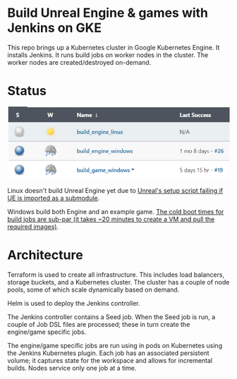 # Build Unreal Engine & games with Jenkins on GKE

This repo brings up a Kubernetes cluster in Google Kubernetes Engine. It installs Jenkins. It runs build jobs on worker nodes in the cluster. The worker nodes are created/destroyed on-demand.

# Status

![Build Status](BuildStatus.png)

Linux doesn't build Unreal Engine yet due to [Unreal's setup script failing if UE is imported as a submodule](https://github.com/falldamagestudio/UE-Jenkins-BuildSystem/issues/25).

Windows build both Engine and an example game. [The cold boot times for build jobs are sub-par (it takes ~20 minutes to create a VM and pull the required images)](https://github.com/falldamagestudio/UE-Jenkins-BuildSystem/issues/20).

# Architecture

Terraform is used to create all infrastructure. This includes load balancers, storage buckets, and a Kubernetes cluster. The cluster has a couple of node pools, some of which scale dynamically based on demand.

Helm is used to deploy the Jenkins controller.

The Jenkins controller contains a Seed job. When the Seed job is run, a couple of Job DSL files are processed; these in turn create the engine/game specific jobs.

The engine/game specific jobs are run using in pods on Kubernetes using the Jenkins Kubernetes plugin. Each job has an associated persistent volume; it captures state for the workspace and allows for incremental builds. Nodes service only one job at a time.
